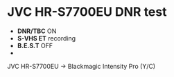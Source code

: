 # JVC HR-S7700EU DNR test

* **DNR/TBC** ON
* **S-VHS ET** recording
* **B.E.S.T** OFF
* 
JVC HR-S7700EU -> Blackmagic Intensity Pro (Y/C)